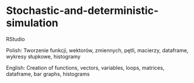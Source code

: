 # Stochastic-and-deterministic-simulation
RStudio

Polish:
Tworzenie funkcji, wektorów, zmiennych, pętli, macierzy, dataframe, wykresy słupkowe, histogramy

English:
Creation of functions, vectors, variables, loops, matrices, dataframe, bar graphs, histograms
